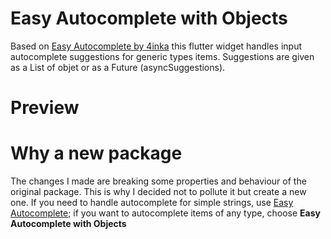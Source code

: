 # Easy Autocomplete with Objects

Based on [Easy Autocomplete by 4inka](https://github.com/4inka/flutter_easy_autocomplete) this flutter widget handles input autocomplete suggestions for generic types items.
Suggestions are given as a List of objet or as a Future (asyncSuggestions).

# Preview

# Why a new package
The changes I made are breaking some properties and behaviour of the original package. This is why I decided not to pollute it but create a new one.
If you need to handle autocomplete for simple strings, use [Easy Autocomplete](https://pub.dev/packages/easy_autocomplete); if you want to autocomplete items of any type, choose **Easy Autocomplete with Objects** 
